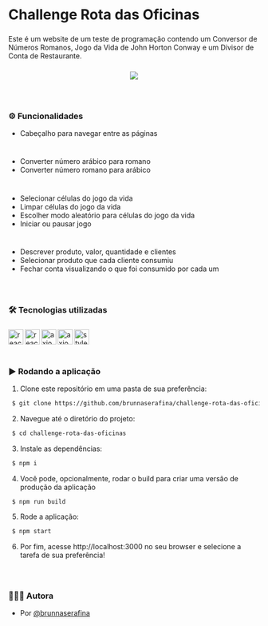 <h1 align="left">Challenge Rota das Oficinas</h1>

###

<p align="left">Este é um website de um teste de programação contendo um Conversor de Números Romanos, Jogo da Vida de John
Horton Conway e um Divisor de Conta de Restaurante.</p>

###

<div align="center"> 

<img src="https://github.com/brunnaserafina/challenge-rota-das-oficinas/assets/106851605/d38f9de5-5775-49cf-9308-a33eaef5a27e" />


</div> 

###




###

<br clear="both">

### ⚙️ Funcionalidades

- Cabeçalho para navegar entre as páginas
# 
- Converter número arábico para romano
- Converter número romano para arábico
#
- Selecionar células do jogo da vida
- Limpar células do jogo da vida
- Escolher modo aleatório para células do jogo da vida
- Iniciar ou pausar jogo
#
- Descrever produto, valor, quantidade e clientes
- Selecionar produto que cada cliente consumiu
- Fechar conta visualizando o que foi consumido por cada um


###

<br />

### 🛠️ Tecnologias utilizadas

###
  <img align="left" alt="react" height="30px" src="https://img.shields.io/badge/react-%2320232a.svg?style=for-the-badge&logo=react&logoColor=%2361DAFB" />
   <img align="left" alt="react-router" height="30px" src="https://img.shields.io/badge/React_Router-CA4245?style=for-the-badge&logo=react-router&logoColor=white" />
   <img align="left" alt="axios" height="30px" src="https://camo.githubusercontent.com/02621d023c99135970b1abbfe932b6a6a0b2e42aaebedae5f8299fd88d9ce029/68747470733a2f2f696d672e736869656c64732e696f2f62616467652f6178696f732532302d2532333230323332612e7376673f267374796c653d666f722d7468652d626164676526636f6c6f723d696e666f726d6174696f6e616c" />
   <img align="left" alt="axios" height="30px" src="https://camo.githubusercontent.com/41d7c6da357d2344cd832f0d738839951e0d43a23064154c07d80a67dd74c5f4/68747470733a2f2f696d672e736869656c64732e696f2f62616467652f72656163742d69636f6e732532302d2532333230323332612e7376673f267374796c653d666f722d7468652d626164676526636f6c6f723d663238646337266c6f676f3d72656163742d69636f6e73266c6f676f436f6c6f723d253233363144414642" />
   <img align="left" alt="styled-components" height="30px" src="https://img.shields.io/badge/styled--components-DB7093?style=for-the-badge&logo=styled-components&logoColor=white" />

###

<br />
<br />
<br />

### ▶️ Rodando a aplicação

1. Clone este repositório em uma pasta de sua preferência:

```bash
 $ git clone https://github.com/brunnaserafina/challenge-rota-das-oficinas.git
```
2. Navegue até o diretório do projeto:
```bash
 $ cd challenge-rota-das-oficinas
```
3. Instale as dependências:
```bash
 $ npm i
```
4. Você pode, opcionalmente, rodar o build para criar uma versão de produção da aplicação
```bash
 $ npm run build
```
5. Rode a aplicação:
```bash
 $ npm start
```
6. Por fim, acesse http://localhost:3000 no seu browser e selecione a tarefa de sua preferência!
###
<br />

### 🙇🏻‍♀️ Autora

- Por [@brunnaserafina](https://github.com/brunnaserafina)
